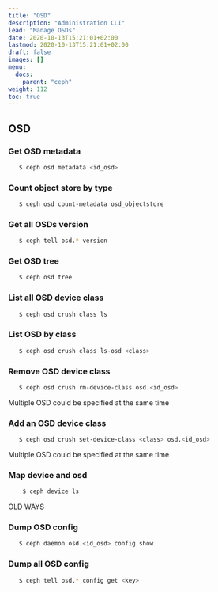 ```yaml
---
title: "OSD"
description: "Administration CLI"
lead: "Manage OSDs"
date: 2020-10-13T15:21:01+02:00
lastmod: 2020-10-13T15:21:01+02:00
draft: false
images: []
menu:
  docs:
    parent: "ceph"
weight: 112
toc: true
---
```

## OSD

### Get OSD metadata

```bash
   $ ceph osd metadata <id_osd>
```

### Count object store by type

```bash
   $ ceph osd count-metadata osd_objectstore
```

### Get all OSDs version

```bash
   $ ceph tell osd.* version
```

### Get OSD tree

```bash
   $ ceph osd tree
```

### List all OSD device class

```bash
   $ ceph osd crush class ls
```

### List OSD by class

```bash
   $ ceph osd crush class ls-osd <class>
```

### Remove OSD device class

```bash
   $ ceph osd crush rm-device-class osd.<id_osd>
```

Multiple OSD could be specified at the same time

### Add an OSD device class

```bash
   $ ceph osd crush set-device-class <class> osd.<id_osd>
```

Multiple OSD could be specified at the same time

### Map device and osd

```bash
    $ ceph device ls
```



OLD WAYS
### Dump OSD config

```bash
   $ ceph daemon osd.<id_osd> config show
```

### Dump all OSD config

```bash
   $ ceph tell osd.* config get <key>
```


